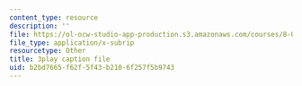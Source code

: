 ```yaml
---
content_type: resource
description: ''
file: https://ol-ocw-studio-app-production.s3.amazonaws.com/courses/8-04-quantum-physics-i-spring-2016/b2bd7665f62f5f43b2106f257f5b9743_VY-_xLxHQbA.vtt
file_type: application/x-subrip
resourcetype: Other
title: 3play caption file
uid: b2bd7665-f62f-5f43-b210-6f257f5b9743
---
```

